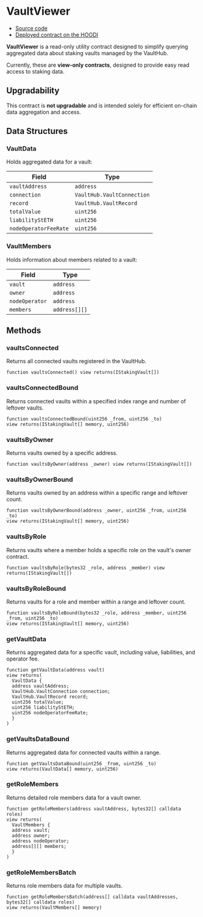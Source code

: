 # VaultViewer

- [Source code](https://github.com/lidofinance/si-lidity/blob/develop/si-contracts/0.8.25/VaultViewer.sol)
- [Deployed contract on the HOODI](https://hoodi.etherscan.io/address/0xe1E9d4B5fc05A8B824B211164A683B1AefB46F31)

**VaultViewer** is a read-only utility contract designed to simplify querying aggregated data about staking vaults managed by the VaultHub.

Currently, these are **view-only contracts**, designed to provide easy read access to staking data.

## Upgradability

This contract is **not upgradable** and is intended solely for efficient on-chain data aggregation and access.

## Data Structures

### VaultData

Holds aggregated data for a vault:

| Field                 | Type                       |
| --------------------- | -------------------------- |
| `vaultAddress`        | `address`                  |
| `connection`          | `VaultHub.VaultConnection` |
| `record`              | `VaultHub.VaultRecord`     |
| `totalValue`          | `uint256`                  |
| `liabilityStETH`      | `uint256`                  |
| `nodeOperatorFeeRate` | `uint256`                  |

### VaultMembers

Holds information about members related to a vault:

| Field          | Type          |
| -------------- | ------------- |
| `vault`        | `address`     |
| `owner`        | `address`     |
| `nodeOperator` | `address`     |
| `members`      | `address[][]` |

## Methods

### vaultsConnected

Returns all connected vaults registered in the VaultHub.

```solidity
function vaultsConnected() view returns(IStakingVault[])
```

### vaultsConnectedBound

Returns connected vaults within a specified index range and number of leftover vaults.

```solidity
function vaultsConnectedBound(uint256 _from, uint256 _to)
view returns(IStakingVault[] memory, uint256)
```

### vaultsByOwner

Returns vaults owned by a specific address.

```solidity
function vaultsByOwner(address _owner) view returns(IStakingVault[])
```

### vaultsByOwnerBound

Returns vaults owned by an address within a specific range and leftover count.

```solidity
function vaultsByOwnerBound(address _owner, uint256 _from, uint256 _to)
view returns(IStakingVault[] memory, uint256)
```

### vaultsByRole

Returns vaults where a member holds a specific role on the vault's owner contract.

```solidity
function vaultsByRole(bytes32 _role, address _member) view returns(IStakingVault[])
```

### vaultsByRoleBound

Returns vaults for a role and member within a range and leftover count.

```solidity
function vaultsByRoleBound(bytes32 _role, address _member, uint256 _from, uint256 _to)
view returns(IStakingVault[] memory, uint256)
```

### getVaultData

Returns aggregated data for a specific vault, including value, liabilities, and operator fee.

```solidity
function getVaultData(address vault)
view returns(
  VaultData {
  address vaultAddress;
  VaultHub.VaultConnection connection;
  VaultHub.VaultRecord record;
  uint256 totalValue;
  uint256 liabilityStETH;
  uint256 nodeOperatorFeeRate;
  }
)
```

### getVaultsDataBound

Returns aggregated data for connected vaults within a range.

```solidity
function getVaultsDataBound(uint256 _from, uint256 _to)
view returns(VaultData[] memory, uint256)
```

### getRoleMembers

Returns detailed role members data for a vault owner.

```solidity
function getRoleMembers(address vaultAddress, bytes32[] calldata roles)
view returns(
  VaultMembers {
  address vault;
  address owner;
  address nodeOperator;
  address[][] members;
  }
)
```

### getRoleMembersBatch

Returns role members data for multiple vaults.

```solidity
function getRoleMembersBatch(address[] calldata vaultAddresses, bytes32[] calldata roles)
view returns(VaultMembers[] memory)
```
